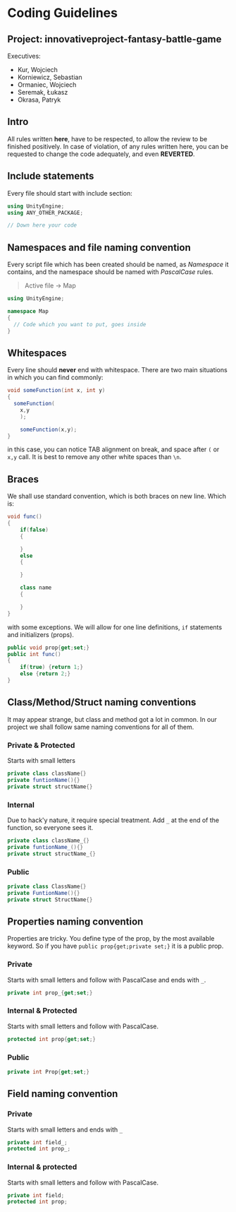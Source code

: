 # Coding Guidelines
## Project: innovativeproject-fantasy-battle-game
Executives:
* Kur, Wojciech
* Korniewicz, Sebastian
* Ormaniec, Wojciech
* Seremak, Łukasz
* Okrasa, Patryk

## Intro
All rules written **here**, have to be respected, to allow the review to be
finished positively. In case of violation, of any rules written here, you can
be requested to change the code adequately, and even **REVERTED**.

## Include statements
Every file should start with include section:

```C#
using UnityEngine;
using ANY_OTHER_PACKAGE;

// Down here your code
```

## Namespaces and file naming convention

Every script file which has been created should be named, as _Namespace_
it contains, and the namespace should be named with *PascalCase* rules.

>Active file -> Map

```C#
using UnityEngine;

namespace Map
{
  // Code which you want to put, goes inside
}
```

## Whitespaces

Every line should **never** end with whitespace. There are two main situations
in which you can find commonly:

```C#
void someFunction(int x, int y)
{
  someFunction(
    x,y
    );

    someFunction(x,y);
}
```

in this case, you can notice TAB alignment on break, and space after `(` or `x,y`
call. It is best to remove any other white spaces than `\n`.

## Braces
We shall use standard convention, which is both braces on new line. Which is:
```C#
void func()
{
	if(false)
	{

	}
	else
	{

	}

	class name
	{

	}
}
```

with some exceptions. We will allow for one line definitions, `if` statements
and initializers (props).

```C#
public void prop{get;set;}
public int func()
{
	if(true) {return 1;}
	else {return 2;}
}
```

## Class/Method/Struct naming conventions

It may appear strange, but class and method got a lot in common. In our project
we shall follow same naming conventions for all of them.

### Private & Protected
Starts with small letters
```C#
private class className{}
private funtionName(){}
private struct structName{}
```

### Internal
Due to hack'y nature, it require special treatment. Add `_` at the end of the
function, so everyone sees it.
```C#
private class className_{}
private funtionName_(){}
private struct structName_{}
```

### Public

```C#
private class ClassName{}
private FuntionName(){}
private struct StructName{}
```

## Properties naming convention
Properties are tricky. You define type of the prop, by the most available
keyword. So if you have `public prop{get;private set;}` it is a public prop.
### Private
Starts with small letters and follow with PascalCase and ends with `_`.
```C#
private int prop_{get;set;}
```

### Internal & Protected
Starts with small letters and follow with PascalCase.
```C#
protected int prop{get;set;}
```

### Public

```C#
private int Prop{get;set;}
```

## Field naming convention

### Private
Starts with small letters and ends with `_`
```C#
private int field_;
protected int prop_;
```

### Internal & protected
Starts with small letters and follow with PascalCase.
```C#
private int field;
protected int prop;
```
